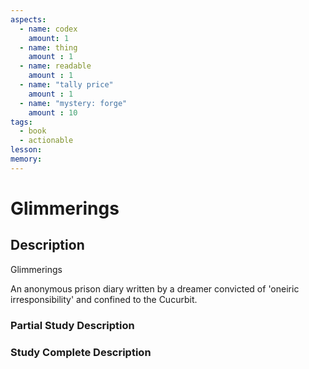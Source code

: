 ```yaml
---
aspects: 
  - name: codex
    amount: 1
  - name: thing
    amount : 1
  - name: readable
    amount : 1
  - name: "tally price"
    amount : 1
  - name: "mystery: forge"
    amount : 10
tags:
  - book
  - actionable
lesson: 
memory: 
---
```


# Glimmerings

## Description
Glimmerings

An anonymous prison diary written by a dreamer convicted of 'oneiric irresponsibility' and confined to the Cucurbit.
### Partial Study Description

### Study Complete Description
